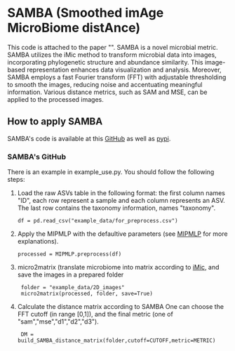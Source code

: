 # SAMBA (Smoothed imAge MicroBiome distAnce)

 This code is attached to the paper "".
 SAMBA is a novel microbial metric. SAMBA utilizes the iMic method to transform microbial data into images, incorporating phylogenetic structure and abundance similarity. 
This image-based representation enhances data visualization and analysis. Moreover, SAMBA employs a fast Fourier transform (FFT) with adjustable thresholding to smooth the images,
reducing noise and accentuating meaningful information. Various distance metrics, such as SAM and MSE, can be applied to the processed images.

## How to apply SAMBA
SAMBA's code is available at this [GitHub](https://github.com/oshritshtossel/SAMBA/new/master?readme=1) as well as [pypi]().

### SAMBA's GitHub
There is an example in example_use.py.
You should follow the following steps:
1. Load the raw ASVs table in the following format: the first column names "ID",
   each row represent a sample and each column represents an ASV. The last row 
   contains the taxonomy information, names "taxonomy".
   
    ```
    df = pd.read_csv("example_data/for_preprocess.csv")
    ```

   
2. Apply the MIPMLP with the defaultive parameters (see [MIPMLP](https://pypi.org/project/MIPMLP/) for more explanations).

    ```
    processed = MIPMLP.preprocess(df)
    ```
    
3. micro2matrix (translate microbiome into matrix according to [iMic](https://arxiv.org/abs/2205.06525), and save the images in a prepared folder
   
   ```
    folder = "example_data/2D_images"
    micro2matrix(processed, folder, save=True)
    ```
    
4. Calculate the distance matrix according to SAMBA
   One can choose the FFT cutoff (in range [0,1]), and the final metric (one of "sam","mse","d1","d2","d3").
   
   ```
    DM = build_SAMBA_distance_matrix(folder,cutoff=CUTOFF,metric=METRIC)
    ```
    
    
